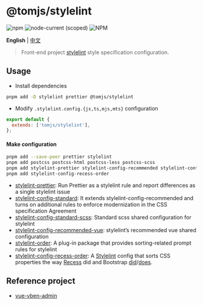 # @tomjs/stylelint

![npm](https://img.shields.io/npm/v/@tomjs/stylelint) ![node-current (scoped)](https://img.shields.io/node/v/@tomjs/stylelint) ![NPM](https://img.shields.io/npm/l/@tomjs/stylelint)

**English** | [中文](./README.zh_CN.md)

> Front-end project [stylelint](https://stylelint.io/) style specification configuration.

## Usage

- Install dependencies

```bash
pnpm add -D stylelint prettier @tomjs/stylelint
```

- Modify `.stylelint.config.{js,ts,mjs,mts}` configuration

```js
export default {
  extends: ['tomjs/stylelint'],
};
```

#### Make configuration

```bash
pnpm add --save-peer prettier stylelint
pnpm add postcss postcss-html postcss-less postcss-scss
pnpm add stylelint-prettier stylelint-config-recommended stylelint-config-recommended-scss stylelint-config-recommended-vue
pnpm add stylelint-config-recess-order
```

- [stylelint-prettier](https://www.npmjs.com/package/stylelint-prettier): Run Prettier as a stylelint rule and report differences as a single stylelint issue
- [stylelint-config-standard](https://www.npmjs.com/package/stylelint-config-standard): It extends stylelint-config-recommended and turns on additional rules to enforce modernization in the CSS specification Agreement
- [stylelint-config-standard-scss](https://www.npmjs.com/package/stylelint-config-standard-scss): Standard scss shared configuration for stylelint
- [stylelint-config-recommended-vue](https://www.npmjs.com/package/stylelint-config-recommended-vue): stylelint’s recommended vue shared configuration
- [stylelint-order](https://www.npmjs.com/package/stylelint-order): A plug-in package that provides sorting-related prompt rules for stylelint
- [stylelint-config-recess-order](https://www.npmjs.com/package/stylelint-config-recess-order): A [Stylelint](https://github.com/stylelint/stylelint) config that sorts CSS properties the way [Recess](https://github.com/twitter/recess/blob/29bccc870b7b4ccaa0a138e504caf608a6606b59/lib/lint/strict-property-order.js) did and Bootstrap [did](https://github.com/twbs/bootstrap/blob/f58997a0dae54dc98d11892afef9acb85bdc6a1e/.scss-lint.yml#L136)/[does](https://github.com/twbs/stylelint-config-twbs-bootstrap/blob/ad67be6e4ceb48809fa1dce13b7892f9d2018995/css/index.js#L38).

## Reference project

- [vue-vben-admin](https://github.com/vbenjs/vue-vben-admin)
